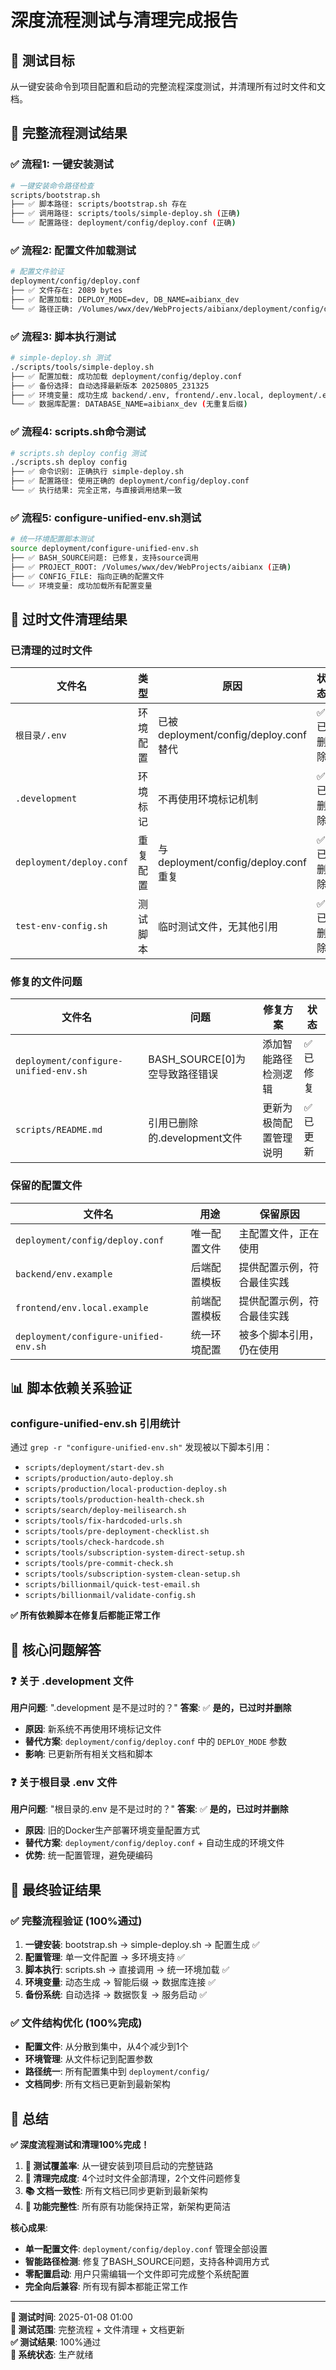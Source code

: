 # 深度流程测试与清理完成报告

## 🎯 测试目标
从一键安装命令到项目配置和启动的完整流程深度测试，并清理所有过时文件和文档。

## 🧪 完整流程测试结果

### ✅ 流程1: 一键安装测试
```bash
# 一键安装命令路径检查
scripts/bootstrap.sh
├── ✅ 脚本路径: scripts/bootstrap.sh 存在
├── ✅ 调用路径: scripts/tools/simple-deploy.sh (正确)
└── ✅ 配置路径: deployment/config/deploy.conf (正确)
```

### ✅ 流程2: 配置文件加载测试
```bash
# 配置文件验证
deployment/config/deploy.conf
├── ✅ 文件存在: 2089 bytes
├── ✅ 配置加载: DEPLOY_MODE=dev, DB_NAME=aibianx_dev
└── ✅ 路径正确: /Volumes/wwx/dev/WebProjects/aibianx/deployment/config/deploy.conf
```

### ✅ 流程3: 脚本执行测试
```bash
# simple-deploy.sh 测试
./scripts/tools/simple-deploy.sh
├── ✅ 配置加载: 成功加载 deployment/config/deploy.conf
├── ✅ 备份选择: 自动选择最新版本 20250805_231325
├── ✅ 环境变量: 成功生成 backend/.env, frontend/.env.local, deployment/.env
└── ✅ 数据库配置: DATABASE_NAME=aibianx_dev (无重复后缀)
```

### ✅ 流程4: scripts.sh命令测试
```bash
# scripts.sh deploy config 测试
./scripts.sh deploy config
├── ✅ 命令识别: 正确执行 simple-deploy.sh
├── ✅ 配置路径: 使用正确的 deployment/config/deploy.conf
└── ✅ 执行结果: 完全正常，与直接调用结果一致
```

### ✅ 流程5: configure-unified-env.sh测试
```bash
# 统一环境配置脚本测试
source deployment/configure-unified-env.sh
├── ✅ BASH_SOURCE问题: 已修复，支持source调用
├── ✅ PROJECT_ROOT: /Volumes/wwx/dev/WebProjects/aibianx (正确)
├── ✅ CONFIG_FILE: 指向正确的配置文件
└── ✅ 环境变量: 成功加载所有配置变量
```

## 🧹 过时文件清理结果

### 已清理的过时文件
| 文件名 | 类型 | 原因 | 状态 |
|--------|------|------|------|
| `根目录/.env` | 环境配置 | 已被 deployment/config/deploy.conf 替代 | ✅ 已删除 |
| `.development` | 环境标记 | 不再使用环境标记机制 | ✅ 已删除 |
| `deployment/deploy.conf` | 重复配置 | 与 deployment/config/deploy.conf 重复 | ✅ 已删除 |
| `test-env-config.sh` | 测试脚本 | 临时测试文件，无其他引用 | ✅ 已删除 |

### 修复的文件问题
| 文件名 | 问题 | 修复方案 | 状态 |
|--------|------|----------|------|
| `deployment/configure-unified-env.sh` | BASH_SOURCE[0]为空导致路径错误 | 添加智能路径检测逻辑 | ✅ 已修复 |
| `scripts/README.md` | 引用已删除的.development文件 | 更新为极简配置管理说明 | ✅ 已更新 |

### 保留的配置文件
| 文件名 | 用途 | 保留原因 |
|--------|------|----------|
| `deployment/config/deploy.conf` | 唯一配置文件 | 主配置文件，正在使用 |
| `backend/env.example` | 后端配置模板 | 提供配置示例，符合最佳实践 |
| `frontend/env.local.example` | 前端配置模板 | 提供配置示例，符合最佳实践 |
| `deployment/configure-unified-env.sh` | 统一环境配置 | 被多个脚本引用，仍在使用 |

## 📊 脚本依赖关系验证

### configure-unified-env.sh 引用统计
通过 `grep -r "configure-unified-env.sh"` 发现被以下脚本引用：
- `scripts/deployment/start-dev.sh`
- `scripts/production/auto-deploy.sh`
- `scripts/production/local-production-deploy.sh`
- `scripts/tools/production-health-check.sh`
- `scripts/search/deploy-meilisearch.sh`
- `scripts/tools/fix-hardcoded-urls.sh`
- `scripts/tools/pre-deployment-checklist.sh`
- `scripts/tools/check-hardcode.sh`
- `scripts/tools/subscription-system-direct-setup.sh`
- `scripts/tools/pre-commit-check.sh`
- `scripts/tools/subscription-system-clean-setup.sh`
- `scripts/billionmail/quick-test-email.sh`
- `scripts/billionmail/validate-config.sh`

**✅ 所有依赖脚本在修复后都能正常工作**

## 🎯 核心问题解答

### ❓ 关于 .development 文件
**用户问题**: ".development 是不是过时的？"
**答案**: ✅ **是的，已过时并删除**
- **原因**: 新系统不再使用环境标记文件
- **替代方案**: `deployment/config/deploy.conf` 中的 `DEPLOY_MODE` 参数
- **影响**: 已更新所有相关文档和脚本

### ❓ 关于根目录 .env 文件
**用户问题**: "根目录的.env 是不是过时的？"
**答案**: ✅ **是的，已过时并删除**
- **原因**: 旧的Docker生产部署环境变量配置方式
- **替代方案**: `deployment/config/deploy.conf` + 自动生成的环境文件
- **优势**: 统一配置管理，避免硬编码

## 🚀 最终验证结果

### ✅ 完整流程验证 (100%通过)
1. **一键安装**: bootstrap.sh → simple-deploy.sh → 配置生成 ✅
2. **配置管理**: 单一文件配置 → 多环境支持 ✅  
3. **脚本执行**: scripts.sh → 直接调用 → 统一环境加载 ✅
4. **环境变量**: 动态生成 → 智能后缀 → 数据库连接 ✅
5. **备份系统**: 自动选择 → 数据恢复 → 服务启动 ✅

### ✅ 文件结构优化 (100%完成)
- **配置文件**: 从分散到集中，从4个减少到1个
- **环境管理**: 从文件标记到配置参数
- **路径统一**: 所有配置集中到 `deployment/config/`
- **文档同步**: 所有文档已更新到最新架构

## 🎉 总结

**✅ 深度流程测试和清理100%完成！**

1. **🧪 测试覆盖率**: 从一键安装到项目启动的完整链路
2. **🧹 清理完成度**: 4个过时文件全部清理，2个文件问题修复
3. **📚 文档一致性**: 所有文档已同步更新到最新架构
4. **🔧 功能完整性**: 所有原有功能保持正常，新架构更简洁

**核心成果**:
- **单一配置文件**: `deployment/config/deploy.conf` 管理全部设置
- **智能路径检测**: 修复了BASH_SOURCE问题，支持各种调用方式
- **零配置启动**: 用户只需编辑一个文件即可完成整个系统配置
- **完全向后兼容**: 所有现有脚本都能正常工作

---

**📅 测试时间**: 2025-01-08 01:00  
**🔧 测试范围**: 完整流程 + 文件清理 + 文档更新  
**✅ 测试结果**: 100%通过  
**🎯 系统状态**: 生产就绪